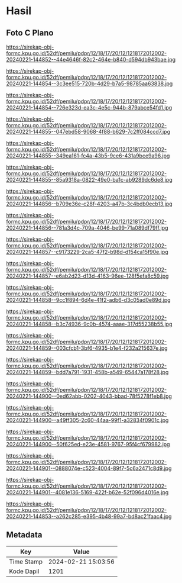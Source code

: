 # Hasil

## Foto C Plano

https://sirekap-obj-formc.kpu.go.id/52df/pemilu/pdpr/12/18/17/20/12/1218172012002-20240221-144852--44e4646f-82c2-464e-b840-d594db943bae.jpg

https://sirekap-obj-formc.kpu.go.id/52df/pemilu/pdpr/12/18/17/20/12/1218172012002-20240221-144854--3c3ee515-720b-4d29-b7a5-98785aa63838.jpg

https://sirekap-obj-formc.kpu.go.id/52df/pemilu/pdpr/12/18/17/20/12/1218172012002-20240221-144854--726e323d-ea3c-4e5c-944b-879abce54fd1.jpg

https://sirekap-obj-formc.kpu.go.id/52df/pemilu/pdpr/12/18/17/20/12/1218172012002-20240221-144855--047ebd58-9068-4f88-b629-7c2ff084ccd7.jpg

https://sirekap-obj-formc.kpu.go.id/52df/pemilu/pdpr/12/18/17/20/12/1218172012002-20240221-144855--349ea161-fc4a-43b5-9ce6-431a9bce9a96.jpg

https://sirekap-obj-formc.kpu.go.id/52df/pemilu/pdpr/12/18/17/20/12/1218172012002-20240221-144855--85a9318a-0822-49e0-ba1c-ab9289dc6de8.jpg

https://sirekap-obj-formc.kpu.go.id/52df/pemilu/pdpr/12/18/17/20/12/1218172012002-20240221-144856--b709e36e-c28f-4203-a47b-3c4bdb0ecb13.jpg

https://sirekap-obj-formc.kpu.go.id/52df/pemilu/pdpr/12/18/17/20/12/1218172012002-20240221-144856--781a3d4c-709a-4046-be99-71a089df79ff.jpg

https://sirekap-obj-formc.kpu.go.id/52df/pemilu/pdpr/12/18/17/20/12/1218172012002-20240221-144857--c9173229-2ca5-47f2-b98d-d154ca15f90e.jpg

https://sirekap-obj-formc.kpu.go.id/52df/pemilu/pdpr/12/18/17/20/12/1218172012002-20240221-144857--e6ab2d23-d13d-4163-96ee-128f5efa8c59.jpg

https://sirekap-obj-formc.kpu.go.id/52df/pemilu/pdpr/12/18/17/20/12/1218172012002-20240221-144858--9cc1f894-6d4e-41f2-adb6-d3c05ad0e89d.jpg

https://sirekap-obj-formc.kpu.go.id/52df/pemilu/pdpr/12/18/17/20/12/1218172012002-20240221-144858--b3c74936-9c0b-4574-aaae-317d55238b55.jpg

https://sirekap-obj-formc.kpu.go.id/52df/pemilu/pdpr/12/18/17/20/12/1218172012002-20240221-144859--003cfcb1-3bf6-4935-b1e4-f232a215637e.jpg

https://sirekap-obj-formc.kpu.go.id/52df/pemilu/pdpr/12/18/17/20/12/1218172012002-20240221-144859--bdd7a791-1931-458b-a549-65447a178f28.jpg

https://sirekap-obj-formc.kpu.go.id/52df/pemilu/pdpr/12/18/17/20/12/1218172012002-20240221-144900--0ed62abb-0202-4043-bbad-78f5278f1eb8.jpg

https://sirekap-obj-formc.kpu.go.id/52df/pemilu/pdpr/12/18/17/20/12/1218172012002-20240221-144900--a49ff305-2c60-44aa-99f1-a32834f0901c.jpg

https://sirekap-obj-formc.kpu.go.id/52df/pemilu/pdpr/12/18/17/20/12/1218172012002-20240221-144900--50f625ed-e23e-4581-9767-95f4cf679982.jpg

https://sirekap-obj-formc.kpu.go.id/52df/pemilu/pdpr/12/18/17/20/12/1218172012002-20240221-144901--0888074e-c523-4004-89f7-5c6a2471c8d9.jpg

https://sirekap-obj-formc.kpu.go.id/52df/pemilu/pdpr/12/18/17/20/12/1218172012002-20240221-144901--4081e136-5169-422f-b62e-52f096d4016e.jpg

https://sirekap-obj-formc.kpu.go.id/52df/pemilu/pdpr/12/18/17/20/12/1218172012002-20240221-144853--a262c285-e395-4b48-99a7-bd8ac21faac4.jpg


## Metadata

| Key        | Value               |
| ---------- | ------------------- |
| Time Stamp | 2024-02-21 15:03:56 |
| Kode Dapil | 1201                |



